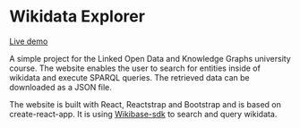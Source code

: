 # Wikidata Explorer 

[Live demo](https://franekmagiera.github.io/wikidata-explorer/)

A simple project for the Linked Open Data and Knowledge Graphs university course.
The website enables the user to search for entities inside of wikidata and execute SPARQL queries. The retrieved data can be downloaded as a JSON file.

The website is built with React, Reactstrap and Bootstrap and is based on create-react-app. It is using [Wikibase-sdk](https://github.com/maxlath/wikibase-sdk) to search and query wikidata.
